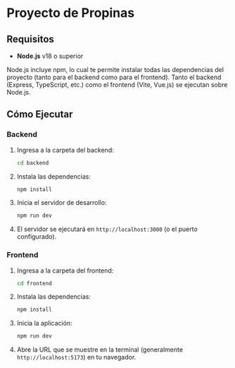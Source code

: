 # Proyecto de Propinas

## Requisitos

- **Node.js** v18 o superior
  
Node.js incluye npm, lo cual te permite instalar todas las dependencias del proyecto (tanto para el backend como para el frontend).
Tanto el backend (Express, TypeScript, etc.) como el frontend (Vite, Vue.js) se ejecutan sobre Node.js.

## Cómo Ejecutar

### Backend

1. Ingresa a la carpeta del backend:
   ```bash
   cd backend
   ```
2. Instala las dependencias:
   ```bash
   npm install
   ```
3. Inicia el servidor de desarrollo:
   ```bash
   npm run dev
   ```
4. El servidor se ejecutará en `http://localhost:3000` (o el puerto configurado).

### Frontend

1. Ingresa a la carpeta del frontend:
   ```bash
   cd frontend
   ```
2. Instala las dependencias:
   ```bash
   npm install
   ```
3. Inicia la aplicación:
   ```bash
   npm run dev
   ```
4. Abre la URL que se muestre en la terminal (generalmente `http://localhost:5173`) en tu navegador.
